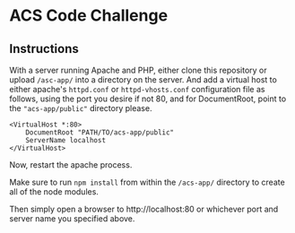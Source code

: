 # ACS Code Challenge

## Instructions

With a server running Apache and PHP, either clone this repository or upload  `/asc-app/` into a directory on the server. And add a virtual host to either apache's `httpd.conf` or `httpd-vhosts.conf` configuration file as follows, using the port you desire if not 80, and for DocumentRoot, point to the ``"acs-app/public"`` directory please.

```apacheconf
<VirtualHost *:80>
    DocumentRoot "PATH/TO/acs-app/public"
    ServerName localhost
</VirtualHost>
```
Now, restart the apache process.

Make sure to run `npm install` from within the `/acs-app/` directory to create all of the node modules.

Then simply open a browser to http://localhost:80 or whichever port and server name you specified above.
